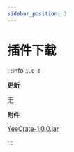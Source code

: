 ```yaml
---
sidebar_position: 3
---
```


# 插件下载

:::info `1.0.0`

**更新**

无

**附件**

[YeeCrate-1.0.0.jar](https://www.goodmc.cn/plugin/YeeCrate/YeeCrate-1.0.0.jar)

:::
